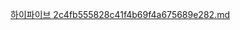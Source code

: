 [하이파이브 2c4fb555828c41f4b69f4a675689e282.md](https://github.com/user-attachments/files/16500126/2c4fb555828c41f4b69f4a675689e282.md)
